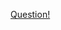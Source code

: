 <a href="https://quera.ir/problemset/contest/8901/%D8%B3%D8%A4%D8%A7%D9%84-%D9%84%DB%8C%D9%88%D8%A7%D9%86-%D8%A8%D8%A7%D8%B2%DB%8C">Question!</a>